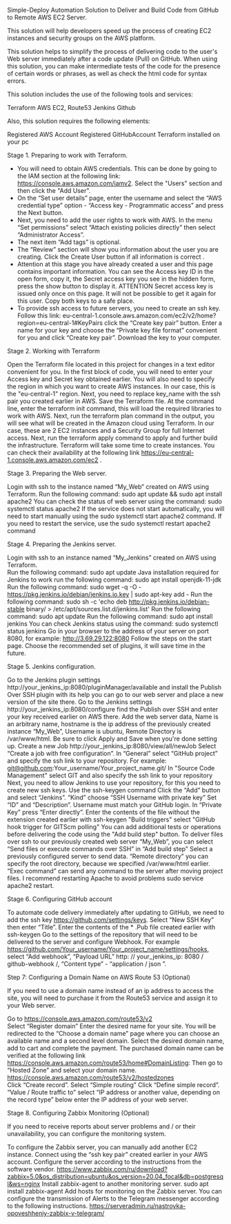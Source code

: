 Simple-Deploy Automation Solution to Deliver and Build Code from GitHub to Remote AWS EC2 Server.

This solution will help developers speed up the process of creating EC2 instances and security groups on the AWS platform. 

This solution helps to simplify the process of delivering code to the user's Web server immediately after a code update (Pull) on GitHub. When using this solution, you can make 
intermediate tests of the code for the presence of certain words or phrases, as well as check the html code for syntax errors. 

This solution includes the use of the following tools and services: 

Terraform
AWS EC2, Route53
Jenkins
Github


Also, this solution requires the following elements:

Registered AWS Account 
Registered GitHubAccount 
Terraform installed on your pc  


Stage 1. Preparing to work with Terraform. 

- You will need to obtain AWS credentials. This can be done by going to the IAM section at the following link: https://console.aws.amazon.com/iamv2. Select the "Users" section and then click the "Add User".
- On the “Set user details” page, enter the username and select the “AWS credential type” option - “Access key - Programmatic access” and press the Next button. 
- Next, you need to add the user rights to work with AWS. In the menu “Set permissions” select “Attach existing policies directly” then select “Administrator Access”.  
- The next item “Add tags” is optional.
- The “Review” section will show you information about the user you are creating. Click the Create User button if all information is correct .
- Attention at this stage you have already created a user and this page contains important information. You can see the Access key ID in the open form, copy it, the Secret access key you see in the hidden form, press the show button to display it. ATTENTION Secret access key is issued only once on this page. It will not be possible to get it again for this user. Copy both keys to a safe place. 
- To provide ssh access to future servers, you need to create an ssh key. Follow this link: eu-central-1.console.aws.amazon.com/ec2/v2/home?region=eu-central-1#KeyPairs  click the “Create key pair” button. Enter a name for your key and choose the “Private key file format” convenient for you and click “Create key pair”. Download the key to your computer. 


Stage 2. Working with Terraform 

Open the Terraform file located in this project for changes in a text editor convenient for you. 
In the first block of code, you will need to enter your Access key and Secret key obtained earlier. You will also need to specify the region in which you want to create AWS instances. In our case, this is the "eu-central-1" region. 
Next, you need to replace key_name with the ssh pair you created earlier in AWS. 
Save the Terraform file. At the command line, enter the terraform init command, this will load the required libraries to work with AWS.
Next, run the terraform plan command in the output, you will see what will be created in the Amazon cloud using Terraform. In our case, these are 2 EC2 instances and a Security Group for full Internet access. 
Next, run the terraform apply command to apply and further build the infrastructure.
Terraform will take some time to create instances. You can check their availability at the following link  https://eu-central-1.console.aws.amazon.com/ec2 .


Stage 3. Preparing the Web server.

Login with ssh to the instance named “My_Web” created on AWS using Terraform.
Run the following command: sudo apt update && sudo apt install apache2 
You can check the status of web server using the command: sudo systemctl status apache2
If the service does not start automatically, you will need to start manually using the sudo systemctl start apache2 command. If you need to restart the service, use the sudo systemctl restart apache2 command 


Stage 4. Preparing the Jenkins server. 
    
Login with ssh to an instance named “My_Jenkins” created on AWS using Terraform.   
Run the following command: sudo apt update 
Java installation required for Jenkins to work run the following command:
sudo apt install openjdk-11-jdk
Run the following command: sudo wget -q -O - https://pkg.jenkins.io/debian/jenkins.io.key | sudo apt-key add -
Run the following command: sudo sh -c 'echo deb http://pkg.jenkins.io/debian-stable binary/ > /etc/apt/sources.list.d/jenkins.list'
Run the following command: sudo apt update 
Run the following command: sudo apt install jenkins
You can check Jenkins status using the command:  sudo systemctl status jenkins
Go in your browser to the address of your server on port 8080, for example:  http://3.69.29.122:8080
Follow the steps on the start page. Choose the recommended set of plugins, it will save time in the future. 




Stage 5. Jenkins configuration.

Go to the Jenkins plugin settings http://your_jenkins_ip:8080/pluginManager/available and install the Publish Over SSH plugin with its help you can go to our web server and place a new version of the site there. 
Go to the Jenkins settings http://your_jenkins_ip:8080/configure find the Publish over SSH and enter your key received earlier on AWS there. 
Add the web server data, Name is an arbitrary name, hostname is the ip address of the previously created instance “My_Web”, Username is ubuntu, Remote Directory is /var/www/html. Be sure to click Apply and Save when you're done setting up. 
Create a new Job http://your_jenkins_ip:8080/view/all/newJob Select “Create a job with free configuration”. 
In “General” select “GitHub project” and specify the ssh link to your repository. For example:  git@github.com:Your_username/Your_project_name.git/ 
In "Source Code Management" select GIT and also specify the ssh link to your repository 
Next, you need to allow Jenkins to use your repository, for this you need to create new ssh keys. Use the ssh-keygen command 
Click the “Add” button and select “Jenkins”. 
“Kind”  choose “SSH Username with private key”
Set  “ID” and “Description”.
Username must match your GitHub login. 
In “Private Key” press “Enter directly”. Enter the contents of the file without the extension created earlier with ssh-keygen 
"Build triggers" select "GitHub hook trigger for GITScm polling" 
You can add additional tests or operations before delivering the code using the "Add build step" button.
To deliver files over ssh to our previously created web server “My_Web”, you can select “Send files or execute commands over SSH” in “Add build step” Select a previously configured server to send data. “Remote directory” you can specify the root directory, because we specified /var/www/html earlier. “Exec command” can send any command to the server after moving project files. I recommend restarting Apache to avoid problems sudo service apache2 restart.  




Stage 6. Configuring GitHub account

To automate code delivery immediately after updating to GitHub, we need to add the ssh key https://github.com/settings/keys. Select “New SSH Key” then enter “Title”. Enter the contents of the * .Pub file created earlier with ssh-keygen 
Go to the settings of the repository that will need to be delivered to the server and configure Webhook. For example https://github.com/Your_username/Your_project_name/settings/hooks, select “Add webhook”, “Payload URL” http: // your_jenkins_ip: 8080 / github-webhook /, “Content type” - “application / json ”. 






Step 7: Configuring a Domain Name on AWS Route 53 (Optional) 

If you need to use a domain name instead of an ip address to access the site, you will need to purchase it from the Route53 service and assign it to your Web server. 

Go to https://console.aws.amazon.com/route53/v2  
Select “Register domain” Enter the desired name for your site. 
You will be redirected to the “Choose a domain name” page where you can choose an available name and a second level domain.
Select the desired domain name, add to cart and complete the payment. 
The purchased domain name can be verified at the following link https://console.aws.amazon.com/route53/home#DomainListing: 
Then go to “Hosted Zone” and select your domain name. https://console.aws.amazon.com/route53/v2/hostedzones   
Click “Create record”. Select “Simple routing” 
Click “Define simple record”. “Value / Route traffic to” select “IP address or another value, depending on the record type” below enter the IP address of your web server. 


Stage 8. Configuring Zabbix Monitoring (Optional) 

If you need to receive reports about server problems and / or their unavailability, you can configure the monitoring system. 

To configure the Zabbix server, you can manually add another EC2 instance. 
Connect using the “ssh key pair” created earlier in your AWS account. 
Configure the server according to the instructions from the software vendor. https://www.zabbix.com/ru/download?zabbix=5.0&os_distribution=ubuntu&os_version=20.04_focal&db=postgresql&ws=nginx
Install zabbix-agent to another monitoring server.  sudo apt install zabbix-agent
Add hosts for monitoring on the Zabbix server. 
You can configure the transmission of Alerts to the Telegram messenger according to the following instructions.   https://serveradmin.ru/nastroyka-opoveshheniy-zabbix-v-telegram/ 
